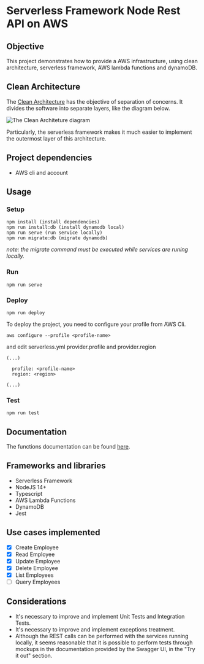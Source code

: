 # Serverless Framework Node Rest API on AWS

## Objective

This project demonstrates how to provide a AWS infrastructure, using clean architecture, serverless framework, AWS lambda functions and dynamoDB.

## Clean Architecture

The [Clean Architecture](https://blog.cleancoder.com/uncle-bob/2012/08/13/the-clean-architecture.html) has the objective of separation of concerns. It divides the software into separate layers, like the diagram below.

![The Clean Architeture diagram](https://blog.cleancoder.com/uncle-bob/images/2012-08-13-the-clean-architecture/CleanArchitecture.jpg)

Particularly, the serverless framework makes it much easier to implement the outermost layer of this architecture.


## Project dependencies

- AWS cli and account

## Usage

### Setup

```
npm install (install dependencies)
npm run install:db (install dynamodb local)
npm run serve (run service locally)
npm run migrate:db (migrate dynamodb)
```

_note: the migrate command must be executed while services are runing locally._

### Run

```
npm run serve
```

### Deploy

```
npm run deploy
```
To deploy the project, you need to configure your profile from AWS Cli.

```
aws configure --profile <profile-name>
```
and edit serverless.yml provider.profile and provider.region

```
(...)

  profile: <profile-name>
  region: <region>

(...)
```

### Test

```
npm run test
```

## Documentation

The functions documentation can be found [here](https://alefese.github.io/aws-res-api-sls/).

## Frameworks and libraries

- Serverless Framework
- NodeJS 14+
- Typescript
- AWS Lambda Functions
- DynamoDB
- Jest

## Use cases implemented

- [x] Create Employee
- [x] Read Employee
- [x] Update Employee
- [x] Delete Employee
- [x] List Employees
- [ ] Query Employees

## Considerations

- It's necessary to improve and implement Unit Tests and Integration Tests.
- It's necessary to improve and implement exceptions treatment.
- Although the REST calls can be performed with the services running locally, it seems reasonable that it is possible to perform tests through mockups in the documentation provided by the Swagger UI, in the "Try it out" section.
